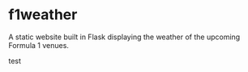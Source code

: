 # f1weather
A static website built in Flask displaying the weather of the upcoming Formula 1 venues.

test